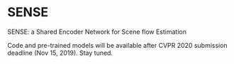# SENSE
SENSE: a Shared Encoder Network for Scene flow Estimation

Code and pre-trained models will be available after CVPR 2020 submission deadline (Nov 15, 2019). Stay tuned.
